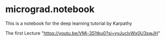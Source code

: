 # micrograd.notebook
This is a notebook for the deep learning tutorial by Karpathy

The first Lecture 
"https://youtu.be/VMj-3S1tku0?si=yyJuclvWx0U3swJH"

